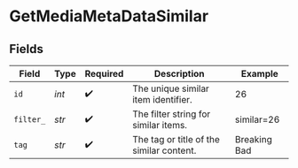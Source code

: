 # GetMediaMetaDataSimilar


## Fields

| Field                                    | Type                                     | Required                                 | Description                              | Example                                  |
| ---------------------------------------- | ---------------------------------------- | ---------------------------------------- | ---------------------------------------- | ---------------------------------------- |
| `id`                                     | *int*                                    | :heavy_check_mark:                       | The unique similar item identifier.      | 26                                       |
| `filter_`                                | *str*                                    | :heavy_check_mark:                       | The filter string for similar items.     | similar=26                               |
| `tag`                                    | *str*                                    | :heavy_check_mark:                       | The tag or title of the similar content. | Breaking Bad                             |